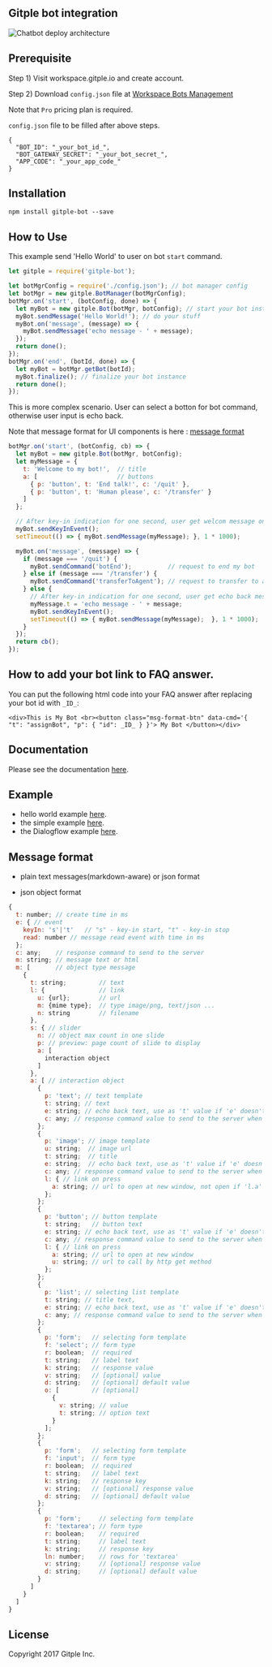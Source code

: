 Gitple bot integration
---------------------------

![Chatbot deploy architecture](/docs/chatbot_arch.png)

## Prerequisite

Step 1) Visit workspace.gitple.io and create account.

Step 2) Download `config.json` file at [Workspace Bots Management](https://workspace.gitple.io/#/pages/bots)

Note that `Pro` pricing plan is required.

`config.json` file to be filled after above steps.

```
{
  "BOT_ID": "_your_bot_id_",
  "BOT_GATEWAY_SECRET": "_your_bot_secret_",
  "APP_CODE": "_your_app_code_"
}
```

## Installation

```
npm install gitple-bot --save
```

## How to Use

This example send 'Hello World' to user on bot `start` command.

```js
let gitple = require('gitple-bot');

let botMgrConfig = require('./config.json'); // bot manager config
let botMgr = new gitple.BotManager(botMgrConfig);
botMgr.on('start', (botConfig, done) => {
  let myBot = new gitple.Bot(botMgr, botConfig); // start your bot instance
  myBot.sendMessage('Hello World!'); // do your stuff
  myBot.on('message', (message) => {
    myBot.sendMessage('echo message - ' + message);
  });
  return done();
});
botMgr.on('end', (botId, done) => {
  let myBot = botMgr.getBot(botId);
  myBot.finalize(); // finalize your bot instance
  return done();
});
```

This is more complex scenario. User can select a botton for bot command, otherwise user input is echo back.

Note that message format for UI components is here : [message format](#message-format)

```js
botMgr.on('start', (botConfig, cb) => {
  let myBot = new gitple.Bot(botMgr, botConfig);
  let myMessage = {
    t: 'Welcome to my bot!',  // title
    a: [                      // buttons
      { p: 'button', t: 'End talk!', c: '/quit' },
      { p: 'button', t: 'Human please', c: '/transfer' }
    ]
  };

  // After key-in indication for one second, user get welcom message on a bot startup.
  myBot.sendKeyInEvent();
  setTimeout(() => { myBot.sendMessage(myMessage); }, 1 * 1000);

  myBot.on('message', (message) => {
    if (message === '/quit') {
      myBot.sendCommand('botEnd');          // request to end my bot
    } else if (message === '/transfer') {
      myBot.sendCommand('transferToAgent'); // request to transfer to agent
    } else {
      // After key-in indication for one second, user get echo back message.
      myMessage.t = 'echo message - ' + message;
      myBot.sendKeyInEvent();
      setTimeout(() => { myBot.sendMessage(myMessage);  }, 1 * 1000);
    }
  });
  return cb();
});
```

## How to add your bot link to FAQ answer.

You can put the following html code into your FAQ answer after replacing your bot id with `_ID_`:
```
<div>This is My Bot <br><button class="msg-format-btn" data-cmd='{ "t": "assignBot", "p": { "id": _ID_ } }'> My Bot </button></div>
```

## Documentation

Please see the documentation [here](docs/API.md).

## Example

- hello world example [here](example/helloWorld.js).
- the simple example [here](example/simpleBot.js).
- the Dialogflow example [here](https://github.com/gitple/gitple-bot-dialogflow-example).

## Message format

- plain text messages(markdown-aware) or json format

- json object format

```js
{
  t: number; // create time in ms
  e: { // event
    keyIn: 's'|'t'   // "s" - key-in start, "t" - key-in stop
    read: number // message read event with time in ms
  };
  c: any;    // response command to send to the server
  m: string; // message text or html
  m: [       // object type message
    {
      t: string;         // text
      l: {               // link
        u: {url};        // url
        m: {mime type};  // type image/png, text/json ...
        n: string        // filename
      },
      s: { // slider
        n: // object max count in one slide
        p: // preview: page count of slide to display
        a: [
          interaction object
        ]
      },
      a: [ // interaction object
        {
          p: 'text'; // text template
          t: string; // text
          e: string; // echo back text, use as 't' value if 'e' doesn't exist, no echo back if 'e' is null
          c: any; // response command value to send to the server when user selection, use as 'e' value if 'c' doesn't exist
        };
        {
          p: 'image'; // image template
          u: string;  // image url
          t: string;  // title
          e: string;  // echo back text, use as 't' value if 'e' doesn't exist, no echo back if 'e' is null
          c: any; // response command value to send to the server when user selection, use 'e' value if 'c' doesn't exist
          l: { // link on press
            a: string; // url to open at new window, not open if 'l.a' is null
          };
        };
        {
          p: 'button'; // button template
          t: string;   // button text
          e: string; // echo back text, use as 't' value if 'e' doesn't exist, no echo back if 'e' is null
          c: any; // response command value to send to the server when user selection, use as 'e' value if 'c' doesn't exist
          l: { // link on press
            a: string; // url to open at new window
            u: string; // url to call by http get method
          };
        };
        {
          p: 'list'; // selecting list template
          t: string; // title text,
          e: string; // echo back text, use as 't' value if 'e' doesn't exist, no echo back if 'e' is null
          c: any; // response command value to send to the server when user selection, use as 'e' value if 'c' doesn't exist
        };
        {
          p: 'form';   // selecting form template
          f: 'select'; // form type
          r: boolean;  // required
          t: string;   // label text
          k: string;   // response value
          v: string;   // [optional] value
          d: string;   // [optional] default value
          o: [         // [optional]
            {
              v: string; // value
              t: string; // option text
            }
          ];
        };
        {
          p: 'form';   // selecting form template
          f: 'input';  // form type
          r: boolean;  // required
          t: string;   // label text
          k: string;   // response key
          v: string;   // [optional] response value
          d: string;   // [optional] default value
        };
        {
          p: 'form';     // selecting form template
          f: 'textarea'; // form type
          r: boolean;    // required
          t: string;     // label text
          k: string;     // response key
          ln: number;    // rows for 'textarea'
          v: string;     // [optional] response value
          d: string;     // [optional] default value
        }
      ]
    }
  ]
}
```

License
----------
   Copyright 2017 Gitple Inc.
